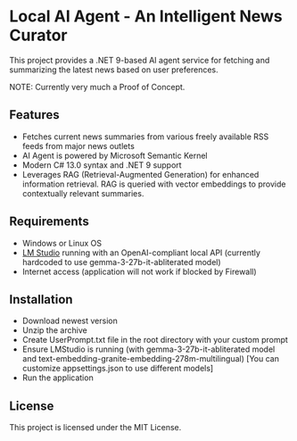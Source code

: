 # Local AI Agent - An Intelligent News Curator

This project provides a .NET 9-based AI agent service for fetching and summarizing the latest news based on user preferences.

NOTE: Currently very much a Proof of Concept.

## Features

- Fetches current news summaries from various freely available RSS feeds from major news outlets
- AI Agent is powered by Microsoft Semantic Kernel
- Modern C# 13.0 syntax and .NET 9 support
- Leverages RAG (Retrieval-Augmented Generation) for enhanced information retrieval. RAG is queried with vector embeddings to provide contextually relevant summaries.

## Requirements

- Windows or Linux OS
- [LM Studio](https://lmstudio.ai/) running with an OpenAI-compliant local API (currently hardcoded to use gemma-3-27b-it-abliterated model)
- Internet access (application will not work if blocked by Firewall)

## Installation

- Download newest version
- Unzip the archive
- Create UserPrompt.txt file in the root directory with your custom prompt
- Ensure LMStudio is running (with gemma-3-27b-it-abliterated model and text-embedding-granite-embedding-278m-multilingual) [You can customize appsettings.json to use different models]
- Run the application

## License

This project is licensed under the MIT License.
